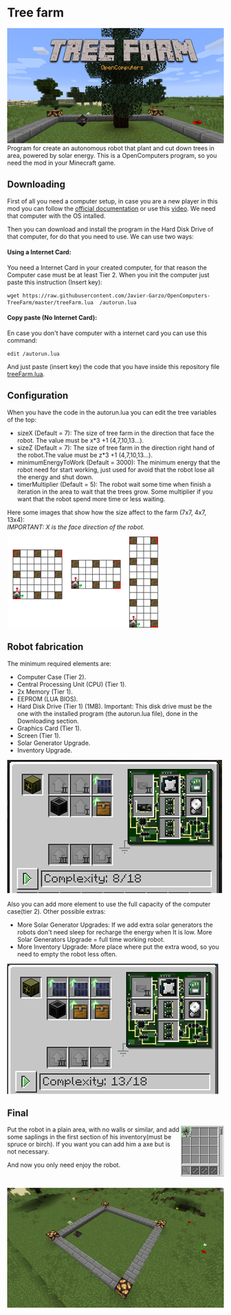 # Tree farm
![Tree Farmer banner](assets/banner.png)
Program for create an autonomous robot that plant and cut down trees in area, powered by solar energy. This is a OpenComputers program, so you need the mod in your Minecraft game.
## Downloading
First of all you need a computer setup, in case you are a new player in this mod you can follow the [official documentation](https://ocdoc.cil.li/tutorial:oc1_basic_computer) or use this [video](https://www.youtube.com/watch?v=niNie0mpLFI). We need that computer with the OS intalled.

Then you can download and install the program in the Hard Disk Drive of that computer, for do that you need to use. We can use two ways:
#### Using a Internet Card:
You need a Internet Card in your created computer, for that reason the Computer case must be at least Tier 2. When you init the computer just paste this instruction (Insert key): 
```
wget https://raw.githubusercontent.com/Javier-Garzo/OpenComputers-TreeFarm/master/treeFarm.lua  /autorun.lua
```

#### Copy paste (No Internet Card):
En case you don't have computer with a internet card you can use this command:
``` 
edit /autorun.lua 
``` 
And just paste (insert key) the code that you have inside this repository file [treeFarm.lua](/treeFarm.lua). 

## Configuration
When you have the code in the autorun.lua you can edit the tree variables of the top:
* sizeX (Default = 7): The size of tree farm in the direction that face the robot. The value must be x*3 +1 (4,7,10,13...).
* sizeZ (Default = 7): The size of tree farm in the direction right hand of the robot.The value must be  z*3 +1 (4,7,10,13...).
* minimumEnergyToWork (Default = 3000): The minimum energy that the robot need for start working, just used for avoid that the robot lose all the energy and shut down.
* timerMultiplier (Default = 5): The robot wait some time when finish a iteration in the area  to wait that the trees grow. Some multiplier if you want that the robot spend more time or less waiting.

Here some images that show how the size affect to the farm (7x7, 4x7, 13x4): <br />
*IMPORTANT: X is the face direction of the robot.*

![Conbfigurations](assets/configurations.png)

## Robot fabrication

The minimum required elements are:
* Computer Case (Tier 2).
* Central Processing Unit (CPU) (Tier 1).
* 2x Memory (Tier 1).
* EEPROM (LUA BIOS).
* Hard Disk Drive (Tier 1) (1MB). Important: This disk drive must be the one with the installed program (the autorun.lua file), done in the Downloading section.
* Graphics Card (Tier 1).
* Screen (Tier 1).
* Solar Generator Upgrade.
* Inventory Upgrade.


![Minimum robot setup](assets/assembler.png)

Also you can add more element to use the full capacity of the computer case(tier 2).
Other possible extras:
* More Solar Generator Upgrades: If we add extra solar generators the robots don't need sleep for recharge the energy when It is low. More Solar Generators Upgrade = full time working robot.
* More Inventory Upgrade: More place where put the extra wood, so you need to empty the robot less often.

![Robot setup with extras](assets/assemblerExtras.png)

## Final

<img src="assets/robotSetUp.png" alt="Robot initial inventory"  align="right" width="100" padding="10px" >Put the robot in a plain area, with no walls or similar, and add some saplings in the first section of his inventory(must be spruce or birch). If you want you can add him a axe but is not necessary.

And now you only need enjoy the robot.

<br>

![Robot setup with extras](assets/initialization.gif)


